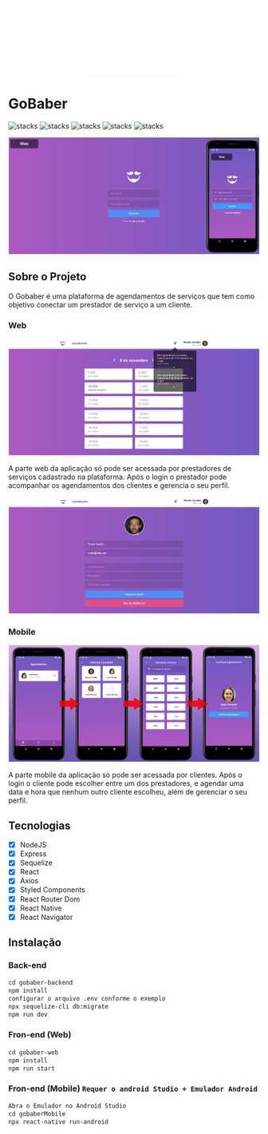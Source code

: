 <p align="center">
  <img src="gobaber-web/src/assets/logo.svg"/>
</p>

# GoBaber
![stacks](https://img.shields.io/badge/React.js-%20-green) ![stacks](https://img.shields.io/badge/React%20Native-%20-green) ![stacks](https://img.shields.io/badge/Node.js-%20-green)
![stacks](https://img.shields.io/badge/Sequelize-%20-blue) ![stacks](https://img.shields.io/badge/Express-%20-blue)
<p align="center">
  <img src="uploads/main.jpg"/>
</p>

## Sobre o Projeto
<p>O Gobaber é uma plataforma de agendamentos de serviços que tem como objetivo conectar um prestador de serviço a um cliente.</p>

### Web
<p align="center">
  <img src="uploads/dashboard.jpg"/>
</p>
 <p>A parte web da aplicação só pode ser acessada por prestadores de serviços cadastrado na plataforma. Após o login o prestador pode acompanhar os agendamentos dos clientes e gerencia o seu perfil.</p>
 <p align="center">
  <img src="uploads/perfil.jpg"/>
</p>

### Mobile
<p align="center">
  <img src="uploads/app.jpg"/>
</p>
<p>A parte mobile da aplicação só pode ser acessada por clientes. Após o login o cliente pode escolher entre um dos prestadores, e agendar uma data e hora que nenhum outro cliente escolheu, além de gerenciar o seu perfil.</p>

## Tecnologias

- [x] NodeJS
- [x] Express
- [x] Sequelize
- [x] React
- [x] Axios
- [x] Styled Components
- [x] React Router Dom
- [x] React Native
- [x] React Navigator

## Instalação
### Back-end 
```
cd gobaber-backend
npm install
configurar o arquivo .env conforme o exemplo
npx sequelize-cli db:migrate
npm run dev
```

### Fron-end (Web)
```
cd gobaber-web
npm install
npm run start
```

### Fron-end (Mobile) `Requer o android Studio + Emulador Android`
```
Abra o Emulador no Android Studio
cd gobaberMobile
npx react-native run-android
```
